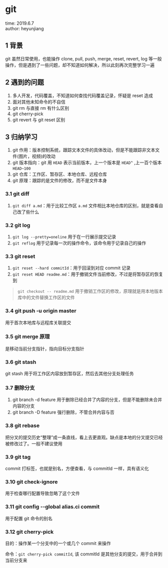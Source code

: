 # git

time: 2019.6.7  
author: heyunjiang

## 1 背景

git 虽然日常使用，也能操作 clone, pull, push, merge, reset, revert, log 等一般操作，但是遇到了一些问题，却不知道如何解决，所以此刻再次完整学习一遍

## 2 遇到的问题

1. 多人开发，代码覆盖，不知道如何查找代码覆盖记录，怀疑是 reset 造成
2. 面对其他未知命令的不自信
3. git rm 与直接 rm 有什么区别
4. git cherry-pick
5. git revert 与 git reset 区别

## 3 归纳学习

1. git 作用：版本控制系统，跟踪文本文件的具体改动，但是不能跟踪非文本文件(图片，视频)的改动
2. git 版本指向：git 用 `HEAD` 表示当前版本，上一个版本是 `HEAD^` ,上一百个版本 `HEAD~100`
3. git 仓库：工作区、暂存区、本地仓库、远程仓库
4. git 原理：跟踪的是文件的修改，而不是文件本身

### 3.1 git diff

1. `git diff a.md`：用于比较工作区 `a.md` 文件相比本地仓库的区别，就是查看自己改了些什么

### 3.2 git log

1. `git log --pretty=oneline` 用于在一行展示提交记录
2. `git reflog` 用于记录每一次的操作命令，该命令用于记录自己的操作

### 3.3 git reset

1. `git reset --hard commitId`：用于回滚到对应 commit 记录
2. `git reset HEAD readme.md`：用于撤销文件当前修改，不过是将暂存区的恢复到

> `git checkout -- readme.md` 用于撤销工作区的修改，原理就是用本地版本库中的文件替换工作区的文件

### 3.4 git push -u origin master

用于首次本地库与远程库关联提交

### 3.5 git merge 原理

是移动当前分支指针，指向目标分支指针

### 3.6 git stash

git stash 用于将工作区内容放到暂存区，然后去其他分支处理任务

### 3.7 删除分支

1. git branch -d feature 用于删除已经合并了内容的分支，但是不能删除未合并内容的分支
2. git branch -D feature 强行删除，不管合并内容与否

### 3.8 git rebase

把分叉的提交历史“整理”成一条直线，看上去更直观。缺点是本地的分叉提交已经被修改过了。一般不建议使用

### 3.9 git tag

commit 打标签，也就是别名，方便查看，与 commitId 一样，具有语义化

### 3.10 git check-ignore

用于检查哪行配置导致忽略了这个文件

### 3.11 git config --global alias.ci commit

用于配置 git 命令的别名

### 3.12 git cherry-pick

目的：操作某一个分支中的一个或几个 commit 来操作

命令：`git cherry-pick commitId`, 该 commitId 是其他分支的提交，用于合并到当前分支来

